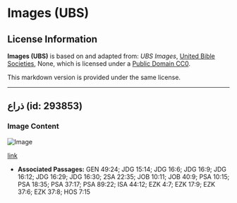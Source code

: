 # Images (UBS)

## License Information

**Images (UBS)** is based on and adapted from: _UBS Images_, [United Bible Societies](https://unitedbiblesocieties.org/), None, which is licensed under a [Public Domain CC0](https://creativecommons.org/public-domain/cc0/).

This markdown version is provided under the same license.



--------------------------------

## ذراع (id: 293853)

### Image Content

![Image](https://cdn.aquifer.bible/aquifer-content/resources/Media/WEB-0038_arm.jpg)

[link](https://cdn.aquifer.bible/aquifer-content/resources/Media/WEB-0038_arm.jpg)

* **Associated Passages:** GEN 49:24; JDG 15:14; JDG 16:6; JDG 16:9; JDG 16:12; JDG 16:29; JDG 16:30; 2SA 22:35; JOB 10:11; JOB 40:9; PSA 10:15; PSA 18:35; PSA 37:17; PSA 89:22; ISA 44:12; EZK 4:7; EZK 17:9; EZK 37:6; EZK 37:8; HOS 7:15


